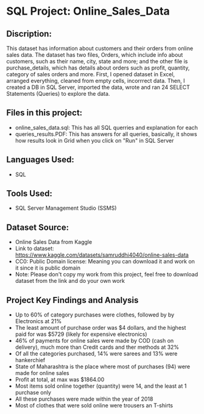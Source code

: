 # SQL Project: Online_Sales_Data


## Discription: 
This dataset has information about customers and their orders from online sales data. The dataset has two files, Orders, which include info about customers, such as their name, city, state and more; and the other file is purchase_details, which has details about orders such as profit, quantity, category of sales orders and more. First, I opened dataset in Excel, arranged everything, cleaned from empty cells, incorrrect data. Then, I created a DB in SQL Server, imported the data, wrote and ran 24 SELECT Statements (Queries) to explore the data. 
## Files in this project: 
- online_sales_data.sql: This has all SQL querries and explanation for each
- queries_results.PDF: This has answers for all queries, basically, it shows how results look in Grid when you click on "Run" in SQL Server
## Languages Used: 
- SQL

## Tools Used: 
- SQL Server Management Studio (SSMS)
##   Dataset Source: 
- Online Sales Data from Kaggle
- Link to dataset: https://www.kaggle.com/datasets/samruddhi4040/online-sales-data
-  CC0: Public Domain license: Meaning you can download it and work on it since it is public domain
-  Note: Please don't copy my work from this project, feel free to download dataset from the link and do your own work

## Project Key Findings and Analysis 
- Up to 60% of category purchases were clothes, followed by by Electronics at 21%
- The least amount of purchase order was $4 dollars, and the highest paid for was $5729 (likely for expensive electronics)
- 46% of payments for online sales were made by COD (cash on delivery), much more than Credit cards and ther methods at 32%
- Of all the categories purchased, 14% were sarees and 13% were hankerchief
- State of Maharashtra is the place where most of purchases (94) were made for online sales
- Profit at total, at max was $1864.00
- Most items sold online together (quantity) were 14, and the least at 1 purchase only
- All these purchases were made within the year of 2018
- Most of clothes that were sold online were trousers an T-shirts 

